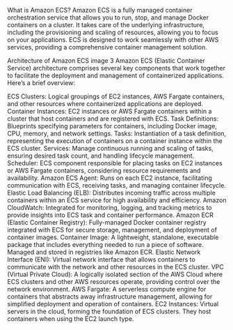 What is Amazon ECS?
Amazon ECS is a fully managed container orchestration service that allows you to run, stop, and manage Docker containers on a cluster. It takes care of the underlying infrastructure, including the provisioning and scaling of resources, allowing you to focus on your applications. ECS is designed to work seamlessly with other AWS services, providing a comprehensive container management solution.

Architecture of Amazon ECS
image 3
Amazon ECS (Elastic Container Service) architecture comprises several key components that work together to facilitate the deployment and management of containerized applications. Here’s a brief overview:

ECS Clusters:
Logical groupings of EC2 instances, AWS Fargate containers, and other resources where containerized applications are deployed.
Container Instances:
EC2 instances or AWS Fargate containers within a cluster that host containers and are registered with ECS.
Task Definitions:
Blueprints specifying parameters for containers, including Docker image, CPU, memory, and network settings.
Tasks:
Instantiation of a task definition, representing the execution of containers on a container instance within the ECS cluster.
Services:
Manage continuous running and scaling of tasks, ensuring desired task count, and handling lifecycle management.
Scheduler:
ECS component responsible for placing tasks on EC2 instances or AWS Fargate containers, considering resource requirements and availability.
Amazon ECS Agent:
Runs on each EC2 instance, facilitating communication with ECS, receiving tasks, and managing container lifecycle.
Elastic Load Balancing (ELB):
Distributes incoming traffic across multiple containers within an ECS service for high availability and efficiency.
Amazon CloudWatch:
Integrated for monitoring, logging, and tracking metrics to provide insights into ECS task and container performance.
Amazon ECR (Elastic Container Registry):
Fully-managed Docker container registry integrated with ECS for secure storage, management, and deployment of container images.
Container Image:
A lightweight, standalone, executable package that includes everything needed to run a piece of software. Managed and stored in registries like Amazon ECR.
Elastic Network Interface (ENI):
Virtual network interface that allows containers to communicate with the network and other resources in the ECS cluster.
VPC (Virtual Private Cloud):
A logically isolated section of the AWS Cloud where ECS clusters and other AWS resources operate, providing control over the network environment.
AWS Fargate:
A serverless compute engine for containers that abstracts away infrastructure management, allowing for simplified deployment and operation of containers.
EC2 Instances:
Virtual servers in the cloud, forming the foundation of ECS clusters. They host containers when using the EC2 launch type.

